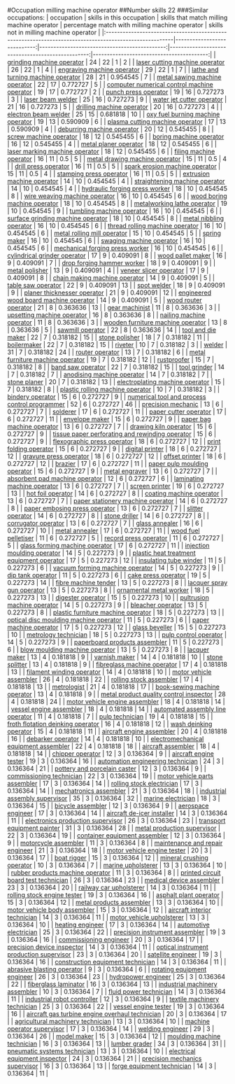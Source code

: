 #Occupation milling machine operator
##Number skills 22
###Similar occupations:
| occupation                                                                                            |   skills in this occupation |   skills that match milling machine operator |   percentage match with milling machine operator |   skills not in milling machine operator |
|:------------------------------------------------------------------------------------------------------|----------------------------:|---------------------------------------------:|-------------------------------------------------:|-----------------------------------------:|
| [grinding machine operator](grinding_machine_operator.md)                                             |                          24 |                                           22 |                                         1        |                                        2 |
| [laser cutting machine operator](laser_cutting_machine_operator.md)                                   |                          26 |                                           22 |                                         1        |                                        4 |
| [engraving machine operator](engraving_machine_operator.md)                                           |                          29 |                                           22 |                                         1        |                                        7 |
| [lathe and turning machine operator](lathe_and_turning_machine_operator.md)                           |                          28 |                                           21 |                                         0.954545 |                                        7 |
| [metal sawing machine operator](metal_sawing_machine_operator.md)                                     |                          22 |                                           17 |                                         0.772727 |                                        5 |
| [computer numerical control machine operator](computer_numerical_control_machine_operator.md)         |                          19 |                                           17 |                                         0.772727 |                                        2 |
| [punch press operator](punch_press_operator.md)                                                       |                          19 |                                           16 |                                         0.727273 |                                        3 |
| [laser beam welder](laser_beam_welder.md)                                                             |                          25 |                                           16 |                                         0.727273 |                                        9 |
| [water jet cutter operator](water_jet_cutter_operator.md)                                             |                          21 |                                           16 |                                         0.727273 |                                        5 |
| [drilling machine operator](drilling_machine_operator.md)                                             |                          20 |                                           16 |                                         0.727273 |                                        4 |
| [electron beam welder](electron_beam_welder.md)                                                       |                          25 |                                           15 |                                         0.681818 |                                       10 |
| [oxy fuel burning machine operator](oxy_fuel_burning_machine_operator.md)                             |                          19 |                                           13 |                                         0.590909 |                                        6 |
| [plasma cutting machine operator](plasma_cutting_machine_operator.md)                                 |                          17 |                                           13 |                                         0.590909 |                                        4 |
| [deburring machine operator](deburring_machine_operator.md)                                           |                          20 |                                           12 |                                         0.545455 |                                        8 |
| [screw machine operator](screw_machine_operator.md)                                                   |                          18 |                                           12 |                                         0.545455 |                                        6 |
| [boring machine operator](boring_machine_operator.md)                                                 |                          16 |                                           12 |                                         0.545455 |                                        4 |
| [metal planer operator](metal_planer_operator.md)                                                     |                          18 |                                           12 |                                         0.545455 |                                        6 |
| [laser marking machine operator](laser_marking_machine_operator.md)                                   |                          18 |                                           12 |                                         0.545455 |                                        6 |
| [filing machine operator](filing_machine_operator.md)                                                 |                          16 |                                           11 |                                         0.5      |                                        5 |
| [metal drawing machine operator](metal_drawing_machine_operator.md)                                   |                          15 |                                           11 |                                         0.5      |                                        4 |
| [drill press operator](drill_press_operator.md)                                                       |                          16 |                                           11 |                                         0.5      |                                        5 |
| [spark erosion machine operator](spark_erosion_machine_operator.md)                                   |                          15 |                                           11 |                                         0.5      |                                        4 |
| [stamping press operator](stamping_press_operator.md)                                                 |                          16 |                                           11 |                                         0.5      |                                        5 |
| [extrusion machine operator](extrusion_machine_operator.md)                                           |                          14 |                                           10 |                                         0.454545 |                                        4 |
| [straightening machine operator](straightening_machine_operator.md)                                   |                          14 |                                           10 |                                         0.454545 |                                        4 |
| [hydraulic forging press worker](hydraulic_forging_press_worker.md)                                   |                          18 |                                           10 |                                         0.454545 |                                        8 |
| [wire weaving machine operator](wire_weaving_machine_operator.md)                                     |                          16 |                                           10 |                                         0.454545 |                                        6 |
| [wood boring machine operator](wood_boring_machine_operator.md)                                       |                          18 |                                           10 |                                         0.454545 |                                        8 |
| [metalworking lathe operator](metalworking_lathe_operator.md)                                         |                          19 |                                           10 |                                         0.454545 |                                        9 |
| [tumbling machine operator](tumbling_machine_operator.md)                                             |                          16 |                                           10 |                                         0.454545 |                                        6 |
| [surface grinding machine operator](surface_grinding_machine_operator.md)                             |                          18 |                                           10 |                                         0.454545 |                                        8 |
| [metal nibbling operator](metal_nibbling_operator.md)                                                 |                          16 |                                           10 |                                         0.454545 |                                        6 |
| [thread rolling machine operator](thread_rolling_machine_operator.md)                                 |                          16 |                                           10 |                                         0.454545 |                                        6 |
| [metal rolling mill operator](metal_rolling_mill_operator.md)                                         |                          15 |                                           10 |                                         0.454545 |                                        5 |
| [spring maker](spring_maker.md)                                                                       |                          16 |                                           10 |                                         0.454545 |                                        6 |
| [swaging machine operator](swaging_machine_operator.md)                                               |                          16 |                                           10 |                                         0.454545 |                                        6 |
| [mechanical forging press worker](mechanical_forging_press_worker.md)                                 |                          16 |                                           10 |                                         0.454545 |                                        6 |
| [cylindrical grinder operator](cylindrical_grinder_operator.md)                                       |                          17 |                                            9 |                                         0.409091 |                                        8 |
| [wood pallet maker](wood_pallet_maker.md)                                                             |                          16 |                                            9 |                                         0.409091 |                                        7 |
| [drop forging hammer worker](drop_forging_hammer_worker.md)                                           |                          18 |                                            9 |                                         0.409091 |                                        9 |
| [metal polisher](metal_polisher.md)                                                                   |                          13 |                                            9 |                                         0.409091 |                                        4 |
| [veneer slicer operator](veneer_slicer_operator.md)                                                   |                          17 |                                            9 |                                         0.409091 |                                        8 |
| [chain making machine operator](chain_making_machine_operator.md)                                     |                          14 |                                            9 |                                         0.409091 |                                        5 |
| [table saw operator](table_saw_operator.md)                                                           |                          22 |                                            9 |                                         0.409091 |                                       13 |
| [spot welder](spot_welder.md)                                                                         |                          18 |                                            9 |                                         0.409091 |                                        9 |
| [planer thicknesser operator](planer_thicknesser_operator.md)                                         |                          21 |                                            9 |                                         0.409091 |                                       12 |
| [engineered wood board machine operator](engineered_wood_board_machine_operator.md)                   |                          14 |                                            9 |                                         0.409091 |                                        5 |
| [wood router operator](wood_router_operator.md)                                                       |                          21 |                                            8 |                                         0.363636 |                                       13 |
| [gear machinist](gear_machinist.md)                                                                   |                          11 |                                            8 |                                         0.363636 |                                        3 |
| [upsetting machine operator](upsetting_machine_operator.md)                                           |                          16 |                                            8 |                                         0.363636 |                                        8 |
| [nailing machine operator](nailing_machine_operator.md)                                               |                          11 |                                            8 |                                         0.363636 |                                        3 |
| [wooden furniture machine operator](wooden_furniture_machine_operator.md)                             |                          13 |                                            8 |                                         0.363636 |                                        5 |
| [sawmill operator](sawmill_operator.md)                                                               |                          22 |                                            8 |                                         0.363636 |                                       14 |
| [tool and die maker](tool_and_die_maker.md)                                                           |                          22 |                                            7 |                                         0.318182 |                                       15 |
| [stone polisher](stone_polisher.md)                                                                   |                          18 |                                            7 |                                         0.318182 |                                       11 |
| [boilermaker](boilermaker.md)                                                                         |                          22 |                                            7 |                                         0.318182 |                                       15 |
| [riveter](riveter.md)                                                                                 |                          10 |                                            7 |                                         0.318182 |                                        3 |
| [welder](welder.md)                                                                                   |                          31 |                                            7 |                                         0.318182 |                                       24 |
| [router operator](router_operator.md)                                                                 |                          13 |                                            7 |                                         0.318182 |                                        6 |
| [metal furniture machine operator](metal_furniture_machine_operator.md)                               |                          19 |                                            7 |                                         0.318182 |                                       12 |
| [rustproofer](rustproofer.md)                                                                         |                          15 |                                            7 |                                         0.318182 |                                        8 |
| [band saw operator](band_saw_operator.md)                                                             |                          22 |                                            7 |                                         0.318182 |                                       15 |
| [tool grinder](tool_grinder.md)                                                                       |                          14 |                                            7 |                                         0.318182 |                                        7 |
| [anodising machine operator](anodising_machine_operator.md)                                           |                          14 |                                            7 |                                         0.318182 |                                        7 |
| [stone planer](stone_planer.md)                                                                       |                          20 |                                            7 |                                         0.318182 |                                       13 |
| [electroplating machine operator](electroplating_machine_operator.md)                                 |                          15 |                                            7 |                                         0.318182 |                                        8 |
| [plastic rolling machine operator](plastic_rolling_machine_operator.md)                               |                          10 |                                            7 |                                         0.318182 |                                        3 |
| [bindery operator](bindery_operator.md)                                                               |                          15 |                                            6 |                                         0.272727 |                                        9 |
| [numerical tool and process control programmer](numerical_tool_and_process_control_programmer.md)     |                          52 |                                            6 |                                         0.272727 |                                       46 |
| [precision mechanic](precision_mechanic.md)                                                           |                          13 |                                            6 |                                         0.272727 |                                        7 |
| [solderer](solderer.md)                                                                               |                          17 |                                            6 |                                         0.272727 |                                       11 |
| [paper cutter operator](paper_cutter_operator.md)                                                     |                          17 |                                            6 |                                         0.272727 |                                       11 |
| [envelope maker](envelope_maker.md)                                                                   |                          15 |                                            6 |                                         0.272727 |                                        9 |
| [paper bag machine operator](paper_bag_machine_operator.md)                                           |                          13 |                                            6 |                                         0.272727 |                                        7 |
| [drawing kiln operator](drawing_kiln_operator.md)                                                     |                          15 |                                            6 |                                         0.272727 |                                        9 |
| [tissue paper perforating and rewinding operator](tissue_paper_perforating_and_rewinding_operator.md) |                          15 |                                            6 |                                         0.272727 |                                        9 |
| [flexographic press operator](flexographic_press_operator.md)                                         |                          18 |                                            6 |                                         0.272727 |                                       12 |
| [print folding operator](print_folding_operator.md)                                                   |                          15 |                                            6 |                                         0.272727 |                                        9 |
| [digital printer](digital_printer.md)                                                                 |                          18 |                                            6 |                                         0.272727 |                                       12 |
| [gravure press operator](gravure_press_operator.md)                                                   |                          18 |                                            6 |                                         0.272727 |                                       12 |
| [offset printer](offset_printer.md)                                                                   |                          18 |                                            6 |                                         0.272727 |                                       12 |
| [brazier](brazier.md)                                                                                 |                          17 |                                            6 |                                         0.272727 |                                       11 |
| [paper pulp moulding operator](paper_pulp_moulding_operator.md)                                       |                          15 |                                            6 |                                         0.272727 |                                        9 |
| [metal engraver](metal_engraver.md)                                                                   |                          13 |                                            6 |                                         0.272727 |                                        7 |
| [absorbent pad machine operator](absorbent_pad_machine_operator.md)                                   |                          12 |                                            6 |                                         0.272727 |                                        6 |
| [laminating machine operator](laminating_machine_operator.md)                                         |                          13 |                                            6 |                                         0.272727 |                                        7 |
| [screen printer](screen_printer.md)                                                                   |                          19 |                                            6 |                                         0.272727 |                                       13 |
| [hot foil operator](hot_foil_operator.md)                                                             |                          14 |                                            6 |                                         0.272727 |                                        8 |
| [coating machine operator](coating_machine_operator.md)                                               |                          13 |                                            6 |                                         0.272727 |                                        7 |
| [paper stationery machine operator](paper_stationery_machine_operator.md)                             |                          14 |                                            6 |                                         0.272727 |                                        8 |
| [paper embosing press operator](paper_embosing_press_operator.md)                                     |                          13 |                                            6 |                                         0.272727 |                                        7 |
| [slitter operator](slitter_operator.md)                                                               |                          14 |                                            6 |                                         0.272727 |                                        8 |
| [stone driller](stone_driller.md)                                                                     |                          14 |                                            6 |                                         0.272727 |                                        8 |
| [corrugator operator](corrugator_operator.md)                                                         |                          13 |                                            6 |                                         0.272727 |                                        7 |
| [glass annealer](glass_annealer.md)                                                                   |                          16 |                                            6 |                                         0.272727 |                                       10 |
| [metal annealer](metal_annealer.md)                                                                   |                          17 |                                            6 |                                         0.272727 |                                       11 |
| [wood fuel pelletiser](wood_fuel_pelletiser.md)                                                       |                          11 |                                            6 |                                         0.272727 |                                        5 |
| [record press operator](record_press_operator.md)                                                     |                          11 |                                            6 |                                         0.272727 |                                        5 |
| [glass forming machine operator](glass_forming_machine_operator.md)                                   |                          17 |                                            6 |                                         0.272727 |                                       11 |
| [injection moulding operator](injection_moulding_operator.md)                                         |                          14 |                                            5 |                                         0.227273 |                                        9 |
| [plastic heat treatment equipment operator](plastic_heat_treatment_equipment_operator.md)             |                          17 |                                            5 |                                         0.227273 |                                       12 |
| [insulating tube winder](insulating_tube_winder.md)                                                   |                          11 |                                            5 |                                         0.227273 |                                        6 |
| [vacuum forming machine operator](vacuum_forming_machine_operator.md)                                 |                          14 |                                            5 |                                         0.227273 |                                        9 |
| [dip tank operator](dip_tank_operator.md)                                                             |                          11 |                                            5 |                                         0.227273 |                                        6 |
| [cake press operator](cake_press_operator.md)                                                         |                          19 |                                            5 |                                         0.227273 |                                       14 |
| [fibre machine tender](fibre_machine_tender.md)                                                       |                          13 |                                            5 |                                         0.227273 |                                        8 |
| [lacquer spray gun operator](lacquer_spray_gun_operator.md)                                           |                          13 |                                            5 |                                         0.227273 |                                        8 |
| [ornamental metal worker](ornamental_metal_worker.md)                                                 |                          18 |                                            5 |                                         0.227273 |                                       13 |
| [digester operator](digester_operator.md)                                                             |                          15 |                                            5 |                                         0.227273 |                                       10 |
| [pultrusion machine operator](pultrusion_machine_operator.md)                                         |                          14 |                                            5 |                                         0.227273 |                                        9 |
| [bleacher operator](bleacher_operator.md)                                                             |                          13 |                                            5 |                                         0.227273 |                                        8 |
| [plastic furniture machine operator](plastic_furniture_machine_operator.md)                           |                          18 |                                            5 |                                         0.227273 |                                       13 |
| [optical disc moulding machine operator](optical_disc_moulding_machine_operator.md)                   |                          11 |                                            5 |                                         0.227273 |                                        6 |
| [paper machine operator](paper_machine_operator.md)                                                   |                          17 |                                            5 |                                         0.227273 |                                       12 |
| [glass beveller](glass_beveller.md)                                                                   |                          15 |                                            5 |                                         0.227273 |                                       10 |
| [metrology technician](metrology_technician.md)                                                       |                          18 |                                            5 |                                         0.227273 |                                       13 |
| [pulp control operator](pulp_control_operator.md)                                                     |                          14 |                                            5 |                                         0.227273 |                                        9 |
| [paperboard products assembler](paperboard_products_assembler.md)                                     |                          11 |                                            5 |                                         0.227273 |                                        6 |
| [blow moulding machine operator](blow_moulding_machine_operator.md)                                   |                          13 |                                            5 |                                         0.227273 |                                        8 |
| [lacquer maker](lacquer_maker.md)                                                                     |                          13 |                                            4 |                                         0.181818 |                                        9 |
| [varnish maker](varnish_maker.md)                                                                     |                          14 |                                            4 |                                         0.181818 |                                       10 |
| [stone splitter](stone_splitter.md)                                                                   |                          13 |                                            4 |                                         0.181818 |                                        9 |
| [fibreglass machine operator](fibreglass_machine_operator.md)                                         |                          17 |                                            4 |                                         0.181818 |                                       13 |
| [filament winding operator](filament_winding_operator.md)                                             |                          14 |                                            4 |                                         0.181818 |                                       10 |
| [motor vehicle assembler](motor_vehicle_assembler.md)                                                 |                          26 |                                            4 |                                         0.181818 |                                       22 |
| [rolling stock assembler](rolling_stock_assembler.md)                                                 |                          17 |                                            4 |                                         0.181818 |                                       13 |
| [metrologist](metrologist.md)                                                                         |                          21 |                                            4 |                                         0.181818 |                                       17 |
| [book-sewing machine operator](book-sewing_machine_operator.md)                                       |                          13 |                                            4 |                                         0.181818 |                                        9 |
| [metal product quality control inspector](metal_product_quality_control_inspector.md)                 |                          28 |                                            4 |                                         0.181818 |                                       24 |
| [motor vehicle engine assembler](motor_vehicle_engine_assembler.md)                                   |                          18 |                                            4 |                                         0.181818 |                                       14 |
| [vessel engine assembler](vessel_engine_assembler.md)                                                 |                          18 |                                            4 |                                         0.181818 |                                       14 |
| [automated assembly line operator](automated_assembly_line_operator.md)                               |                          11 |                                            4 |                                         0.181818 |                                        7 |
| [pulp technician](pulp_technician.md)                                                                 |                          19 |                                            4 |                                         0.181818 |                                       15 |
| [froth flotation deinking operator](froth_flotation_deinking_operator.md)                             |                          16 |                                            4 |                                         0.181818 |                                       12 |
| [wash deinking operator](wash_deinking_operator.md)                                                   |                          15 |                                            4 |                                         0.181818 |                                       11 |
| [aircraft engine assembler](aircraft_engine_assembler.md)                                             |                          20 |                                            4 |                                         0.181818 |                                       16 |
| [debarker operator](debarker_operator.md)                                                             |                          14 |                                            4 |                                         0.181818 |                                       10 |
| [electromechanical equipment assembler](electromechanical_equipment_assembler.md)                     |                          22 |                                            4 |                                         0.181818 |                                       18 |
| [aircraft assembler](aircraft_assembler.md)                                                           |                          18 |                                            4 |                                         0.181818 |                                       14 |
| [chipper operator](chipper_operator.md)                                                               |                          12 |                                            3 |                                         0.136364 |                                        9 |
| [aircraft engine tester](aircraft_engine_tester.md)                                                   |                          19 |                                            3 |                                         0.136364 |                                       16 |
| [automation engineering technician](automation_engineering_technician.md)                             |                          24 |                                            3 |                                         0.136364 |                                       21 |
| [pottery and porcelain caster](pottery_and_porcelain_caster.md)                                       |                          12 |                                            3 |                                         0.136364 |                                        9 |
| [commissioning technician](commissioning_technician.md)                                               |                          22 |                                            3 |                                         0.136364 |                                       19 |
| [motor vehicle parts assembler](motor_vehicle_parts_assembler.md)                                     |                          17 |                                            3 |                                         0.136364 |                                       14 |
| [rolling stock electrician](rolling_stock_electrician.md)                                             |                          17 |                                            3 |                                         0.136364 |                                       14 |
| [mechatronics assembler](mechatronics_assembler.md)                                                   |                          21 |                                            3 |                                         0.136364 |                                       18 |
| [industrial assembly supervisor](industrial_assembly_supervisor.md)                                   |                          35 |                                            3 |                                         0.136364 |                                       32 |
| [marine electrician](marine_electrician.md)                                                           |                          18 |                                            3 |                                         0.136364 |                                       15 |
| [bicycle assembler](bicycle_assembler.md)                                                             |                          12 |                                            3 |                                         0.136364 |                                        9 |
| [aerospace engineer](aerospace_engineer.md)                                                           |                          17 |                                            3 |                                         0.136364 |                                       14 |
| [aircraft de-icer installer](aircraft_de-icer_installer.md)                                           |                          14 |                                            3 |                                         0.136364 |                                       11 |
| [electronics production supervisor](electronics_production_supervisor.md)                             |                          26 |                                            3 |                                         0.136364 |                                       23 |
| [transport equipment painter](transport_equipment_painter.md)                                         |                          31 |                                            3 |                                         0.136364 |                                       28 |
| [metal production supervisor](metal_production_supervisor.md)                                         |                          22 |                                            3 |                                         0.136364 |                                       19 |
| [container equipment assembler](container_equipment_assembler.md)                                     |                          12 |                                            3 |                                         0.136364 |                                        9 |
| [motorcycle assembler](motorcycle_assembler.md)                                                       |                          11 |                                            3 |                                         0.136364 |                                        8 |
| [maintenance and repair engineer](maintenance_and_repair_engineer.md)                                 |                          21 |                                            3 |                                         0.136364 |                                       18 |
| [motor vehicle engine tester](motor_vehicle_engine_tester.md)                                         |                          20 |                                            3 |                                         0.136364 |                                       17 |
| [boat rigger](boat_rigger.md)                                                                         |                          15 |                                            3 |                                         0.136364 |                                       12 |
| [mineral crushing operator](mineral_crushing_operator.md)                                             |                          10 |                                            3 |                                         0.136364 |                                        7 |
| [marine upholsterer](marine_upholsterer.md)                                                           |                          13 |                                            3 |                                         0.136364 |                                       10 |
| [rubber products machine operator](rubber_products_machine_operator.md)                               |                          11 |                                            3 |                                         0.136364 |                                        8 |
| [printed circuit board test technician](printed_circuit_board_test_technician.md)                     |                          26 |                                            3 |                                         0.136364 |                                       23 |
| [medical device assembler](medical_device_assembler.md)                                               |                          23 |                                            3 |                                         0.136364 |                                       20 |
| [railway car upholsterer](railway_car_upholsterer.md)                                                 |                          14 |                                            3 |                                         0.136364 |                                       11 |
| [rolling stock engine tester](rolling_stock_engine_tester.md)                                         |                          19 |                                            3 |                                         0.136364 |                                       16 |
| [asphalt plant operator](asphalt_plant_operator.md)                                                   |                          15 |                                            3 |                                         0.136364 |                                       12 |
| [metal products assembler](metal_products_assembler.md)                                               |                          13 |                                            3 |                                         0.136364 |                                       10 |
| [motor vehicle body assembler](motor_vehicle_body_assembler.md)                                       |                          15 |                                            3 |                                         0.136364 |                                       12 |
| [aircraft interior technician](aircraft_interior_technician.md)                                       |                          14 |                                            3 |                                         0.136364 |                                       11 |
| [motor vehicle upholsterer](motor_vehicle_upholsterer.md)                                             |                          13 |                                            3 |                                         0.136364 |                                       10 |
| [heating engineer](heating_engineer.md)                                                               |                          17 |                                            3 |                                         0.136364 |                                       14 |
| [automotive electrician](automotive_electrician.md)                                                   |                          25 |                                            3 |                                         0.136364 |                                       22 |
| [precision instrument assembler](precision_instrument_assembler.md)                                   |                          19 |                                            3 |                                         0.136364 |                                       16 |
| [commissioning engineer](commissioning_engineer.md)                                                   |                          20 |                                            3 |                                         0.136364 |                                       17 |
| [precision device inspector](precision_device_inspector.md)                                           |                          14 |                                            3 |                                         0.136364 |                                       11 |
| [optical instrument production supervisor](optical_instrument_production_supervisor.md)               |                          23 |                                            3 |                                         0.136364 |                                       20 |
| [satellite engineer](satellite_engineer.md)                                                           |                          19 |                                            3 |                                         0.136364 |                                       16 |
| [construction equipment technician](construction_equipment_technician.md)                             |                          14 |                                            3 |                                         0.136364 |                                       11 |
| [abrasive blasting operator](abrasive_blasting_operator.md)                                           |                           9 |                                            3 |                                         0.136364 |                                        6 |
| [rotating equipment engineer](rotating_equipment_engineer.md)                                         |                          26 |                                            3 |                                         0.136364 |                                       23 |
| [hydropower engineer](hydropower_engineer.md)                                                         |                          25 |                                            3 |                                         0.136364 |                                       22 |
| [fiberglass laminator](fiberglass_laminator.md)                                                       |                          16 |                                            3 |                                         0.136364 |                                       13 |
| [industrial machinery assembler](industrial_machinery_assembler.md)                                   |                          10 |                                            3 |                                         0.136364 |                                        7 |
| [fluid power technician](fluid_power_technician.md)                                                   |                          14 |                                            3 |                                         0.136364 |                                       11 |
| [industrial robot controller](industrial_robot_controller.md)                                         |                          12 |                                            3 |                                         0.136364 |                                        9 |
| [textile machinery technician](textile_machinery_technician.md)                                       |                          25 |                                            3 |                                         0.136364 |                                       22 |
| [vessel engine tester](vessel_engine_tester.md)                                                       |                          19 |                                            3 |                                         0.136364 |                                       16 |
| [aircraft gas turbine engine overhaul technician](aircraft_gas_turbine_engine_overhaul_technician.md) |                          20 |                                            3 |                                         0.136364 |                                       17 |
| [agricultural machinery technician](agricultural_machinery_technician.md)                             |                          13 |                                            3 |                                         0.136364 |                                       10 |
| [machine operator supervisor](machine_operator_supervisor.md)                                         |                          17 |                                            3 |                                         0.136364 |                                       14 |
| [welding engineer](welding_engineer.md)                                                               |                          29 |                                            3 |                                         0.136364 |                                       26 |
| [model maker](model_maker.md)                                                                         |                          15 |                                            3 |                                         0.136364 |                                       12 |
| [moulding machine technician](moulding_machine_technician.md)                                         |                          16 |                                            3 |                                         0.136364 |                                       13 |
| [lumber grader](lumber_grader.md)                                                                     |                          34 |                                            3 |                                         0.136364 |                                       31 |
| [pneumatic systems technician](pneumatic_systems_technician.md)                                       |                          13 |                                            3 |                                         0.136364 |                                       10 |
| [electrical equipment inspector](electrical_equipment_inspector.md)                                   |                          24 |                                            3 |                                         0.136364 |                                       21 |
| [precision mechanics supervisor](precision_mechanics_supervisor.md)                                   |                          16 |                                            3 |                                         0.136364 |                                       13 |
| [forge equipment technician](forge_equipment_technician.md)                                           |                          14 |                                            3 |                                         0.136364 |                                       11 |
